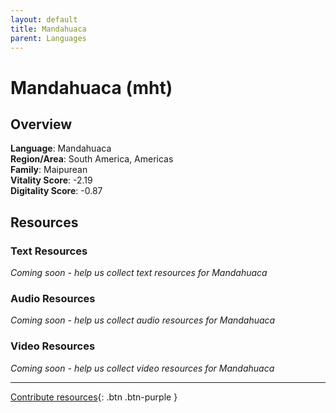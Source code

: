 ```yaml
---
layout: default
title: Mandahuaca
parent: Languages
---
```


# Mandahuaca (mht)

## Overview

**Language**: Mandahuaca  
**Region/Area**: South America, Americas  
**Family**: Maipurean  
**Vitality Score**: -2.19  
**Digitality Score**: -0.87  

## Resources

### Text Resources
*Coming soon - help us collect text resources for Mandahuaca*

### Audio Resources
*Coming soon - help us collect audio resources for Mandahuaca*

### Video Resources
*Coming soon - help us collect video resources for Mandahuaca*

---

[Contribute resources](https://fairtrain.github.io/){: .btn .btn-purple }
